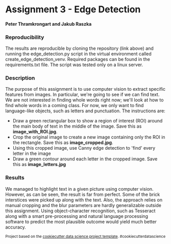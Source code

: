Assignment 3 - Edge Detection 
==============================
#### Peter Thramkrongart and Jakub Raszka

### Reproducibility

The results are reproducible by cloning the repository (link above) and running the edge_detection.py script in the virtual environment called create_edge_detection_venv. Required packages can be found in the requirements.txt file. The script was tested only on a linux server.

###  Description

The purpose of this assignment is to use computer vision to extract specific features from images. In particular, we're going to see if we can find text. We are not interested in finding whole words right now; we'll look at how to find whole words in a coming class. For now, we only want to find language-like objects, such as letters and punctuation. The instructions are:
*	Draw a green rectangular box to show a region of interest (ROI) around the main body of text in the middle of the image. Save this as __image_with_ROI.jpg__.
*	Crop the original image to create a new image containing only the ROI in the rectangle. Save this as __image_cropped.jpg__.
*	Using this cropped image, use Canny edge detection to 'find' every letter in the image
*	Draw a green contour around each letter in the cropped image. Save this as __image_letters.jpg__


### Results

We managed to highlight text in a given picture using computer vision. However, as can be seen, the result is far from perfect. Some of the brick interstices were picked up along with the text. Also, the approach relies on manual cropping and the blur parameters are hardly generalizable outside this assignment. Using object-character recognition, such as Tesseract along with a smart pre-processing and natural language processing software to predict the most plausible outcome would yield much better accuracy. 





<p><small>Project based on the <a target="_blank" href="https://drivendata.github.io/cookiecutter-data-science/">cookiecutter data science project template</a>. #cookiecutterdatascience</small></p>
